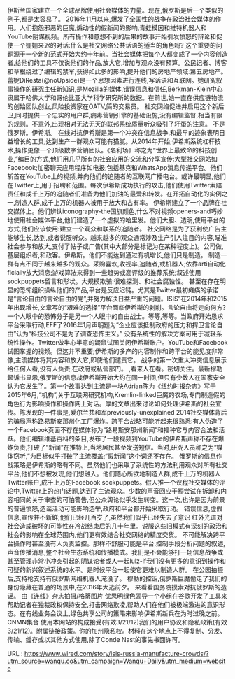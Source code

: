 伊斯兰国家建立一个全球品牌使用社会媒体的力量。现在,俄罗斯是后一个类似的例子,都是太容易了。 
 2016年11月以来,爆发了全国性的战争在政治社会媒体的作用。人们抱怨邪恶的巨魔,煽动性的假新闻的影响,青蛙模因和推特机器人和YouTube阴谋视频。所有操作和意想不到的后果的故事开始引发愤怒的辩论和促使一个姗姗来迟的对话:什么是社交网络公共话语的适当的角色吗? 
 这个重要的问题源于一个新的范式开始大约十年前。当社会媒体把每个人都变成了一个内容创造者,给他们的工具不仅说他们的作品,放大它,增加与观众没有预算。公民记者、博客和草根绕过了编辑的禁军,获得如此多的影响,提升他们的房地产领域:第五房地产。 
 蕾妮DiResta(@noUpside)是一个思想因素进行连线,写话语和互联网。她研究叙事操作的研究主任新知识,是Mozilla的媒体,错误信息和信任,Berkman-Klein中心隶属于哈佛大学和哥伦比亚大学科学研究所的数据。在前世,她一直在供应链物流的创始团队创业,风险投资家在OATV,简的交易员。 
 社交网络促进并启用这个新后卫,同时提供一个忠实的用户群,病毒营销引擎的基础设施,没有编辑监督,相当有限的规则。不意外,出现相对无法无天的联邦系统质量听众吸引了坏蛋的注意。 
 不是俄罗斯。伊希斯。 
 在线对抗伊希斯是第一个冲突在信息战争,和最早的迹象表明日益增长的工具,达到生产一群观众可能有猫腻。从2014年开始,伊希斯系统杠杆技术,操作更像一个顶级数字营销团队。《名利场》称之为“世界上最致命的科技创业,“编目的方式,他们用几乎所有的社会应用的交流和分享宣传:大型社交网站如Facebook;加密聊天应用程序如电报;包括基克和WhatsApp消息传递平台。他们斩首在YouTube上的视频,并向他们的追随者的互联网广播电台。或许最明显,他们在Twitter上,用于招聘和范围。每次伊希斯成功执行的攻击,他们使用Twitter索赔责任和成千上万的追随者们准备为他们加油的最爱和转发。在开拓自动化的实例之一,制造人群,成千上万的机器人被用于放大和占有率。 
 伊希斯建立了一个品牌在社交媒体上。他们辨认iconography-the国旗颜色,什么不对视频openers-and巧妙地使用社会媒体平台,他们建造了一个虚拟的哈里发。他们大胆、透明,使用平台的方式,他们应该使用:建立一个观众和联系的追随者。 
 社交网络是为了获利使广告主能够生长,达到,或者说服听众。越来越多的观众通常涉及生产引人注目的内容,瞄准社会参与和放大,支付了帖子或广告(其中大部分是标记为在某种程度上)。公司做,基层组织者,和政客。伊希斯。他们不能达到通过有机增长,他们只是制造。 
 制造一群有点不同于越来越多的观众。采购喜欢,收视率,追随者,或机器人;依靠arti自动化 
 ficially放大消息;游戏算法来得到一些趋势或高评级的推荐系统;叙述使用sockpuppets留言和形状。大规模欺骗:很难探测、和社会腐蚀性。 
 甚至在存在明显的恐怖组织操纵他们的产品,平台是反应迟钝。尤其是Twitter最初瘫痪的承诺是“言论自由的言论自由的党”,并努力解决日益严重的问题。ISIS”在2014年和2015年出现增长,文章写的“艰难的选择”平台面临伊希斯的剥削。言论自由将走向何方?一个人眼中的恐怖分子是另一个人眼中的自由战士。等等,等等。当政府开始恳求平台采取行动,EFF了2016年1月声明题为“企业应该抵制政府的压力和捍卫言论自由”认为“科技公司不是为了调查恐怖主义。” 
 没有系统性的解决方案可用于减轻系统性操作。Twitter做半心半意的鼹鼠试图关闭伊希斯账户。YouTube和Facebook试图掌握的视频。但这并不重要;伊希斯的多产的内容制作和跨平台的能见度非常像,主流媒体将其内容和放大它,即使他们谴责它。 
 战争的第一次重大冲突信息展示给任何人看,没有人负责,在政府或私营部门。 
 ,看来人在看。密切关注。最新穆勒起诉书显示,俄罗斯的信息战伊希斯开始大约在同一时间,但只有少数人在国家安全认为它发生了。第一个故事达到主流是一块Adrian陈为《纽约时报杂志》写于2015年6月,“机构”,关于互联网研究机构,Kremlin-linked巨魔的农场,专门制造假的角色行为影响操作和操作网上对话。厚的文章出来讨论如何处理伊希斯的社会宣传。陈发现的一件事是,爱尔兰共和军previously-unexplained 2014社交媒体背后的骗局声称路易斯安那州化工厂爆炸。跨平台战略可能听起来很熟悉:有人伪造了一个Facebook页面不存在媒体称为“路易斯安那州新闻”和播种它与内容合法和活跃。他们编辑维基百科的条目,发布了一段视频到YouTube的伊希斯声称不存在爆炸负责,打破了“新闻”在推特上,当地居民甚至发送短信。当时,研究人员称之为“媒体窃听,”为目标似乎打破了主流覆盖;“假新闻”这个词还不存在。 
 俄罗斯的信息作战策略是伊希斯的略有不同。虽然他们也采取了系统性的方法利用观众对所有社交平台,他们不想被发现,他们想融入。他们随心所欲地制造人群,成千上万的机器人Twitter账户,成千上万的Facebook sockpuppets。假人推一个议程社交媒体的评论中,Twitter上的热门话题,达到了主流观众。少数的声音回应干预尝试在拆卸和内容相同的关于审查的可怕警告,但公众舆论似乎发生转变。这一次,也许是因为前景的普遍愤怒,造谣活动可能影响选举,政府和平台都开始采取行动。 
 错误信息,虚假信息,宣传并不新鲜;他们已经几百岁了,虽然我们似乎已经失去了意识 
 红外光谱对社会造成破坏的可能性在冷战结束后的几十年里。说服这些旧模式有深刻的政治和社会的影响在全球范围内,他们更有效结合社交网络的精度交货。 
 不可能解决跨平台操作时甚至没有人负责监控。那样不舒服可能是平台,控制手段分析问题的叙述,声音传播消息,整个社会生态系统和传播模式。我们是不会能够打一场信息战争或甚至管理非常小冲突引起的阴谋论者或人一起lulz-if我们没有更多的意识到操作和可疑的新兴叙述系统的水平。是时候平台一起使它更难以制造人群。 
 在公园拍摄后,支持枪支持有俄罗斯网络机器人淹没了。 
 穆勒的控诉,俄罗斯巨魔偷走了我们的身份隐藏在普通的场景中,在2016年大选前夕。 
 来看看国务院摸索对抗俄罗斯的造谣。 
 由《连线》杂志拍摄/格蒂图片 
 优思明绿色领导一个小组在谷歌开发了工具来帮助记者在独裁政权保持安全,打击网络欺凌,帮助人们在他们被极端激进的意识形态。在有线业务会议上,绿色共享公司的策略来影响伊希斯新兵在为时过晚之前。 
 CNMN集合 
 使用本网站的构成接受(有效3/21/12)我们的用户协议和隐私政策(有效3/21/12)。附属链接政策。你的加州隐私权。材料在这个地点上不得复制、分发、传输、缓存或以其他方式使用,除了Conde Nast的事先书面许可。 
  
   
  URL : https://www.wired.com/story/isis-russia-manufacture-crowds/?utm_source=wanqu.co&utm_campaign=Wanqu+Daily&utm_medium=website